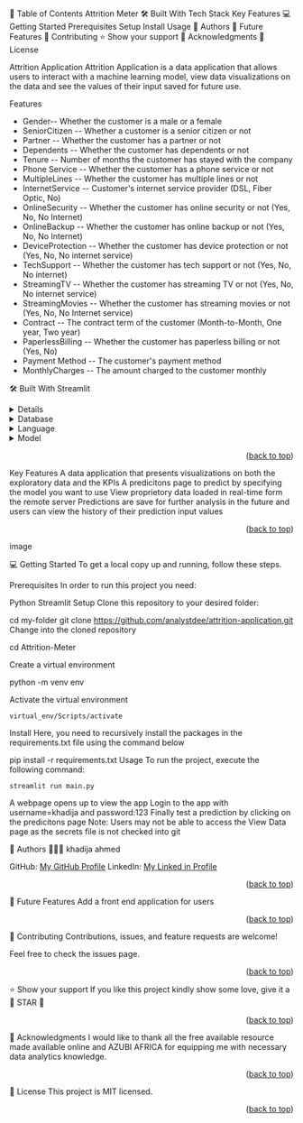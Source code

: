 
📗 Table of Contents
Attrition Meter
🛠 Built With
Tech Stack
Key Features
💻 Getting Started
Prerequisites
Setup
Install
Usage
👥 Authors
🔭 Future Features
🤝 Contributing
⭐️ Show your support
🙏 Acknowledgments
📝 License
<!-- PROJECT DESCRIPTION -->
Attrition Application <a name="about-project">
Attrition Application is a data application that allows users to interact with a machine learning model, view data visualizations on the data and see the values of their input saved for future use.

Features
- Gender-- Whether the customer is a male or a female
- SeniorCitizen -- Whether a customer is a senior citizen or not
- Partner -- Whether the customer has a partner or not
- Dependents -- Whether the customer has dependents or not
- Tenure -- Number of months the customer has stayed with the company
- Phone Service -- Whether the customer has a phone service or not
- MultipleLines -- Whether the customer has multiple lines or not
- InternetService -- Customer's internet service provider (DSL, Fiber Optic, No)
- OnlineSecurity -- Whether the customer has online security or not (Yes, No, No Internet)
- OnlineBackup -- Whether the customer has online backup or not (Yes, No, No Internet)
- DeviceProtection -- Whether the customer has device protection or not (Yes, No, No internet service)
- TechSupport -- Whether the customer has tech support or not (Yes, No, No internet)
- StreamingTV -- Whether the customer has streaming TV or not (Yes, No, No internet service)
- StreamingMovies -- Whether the customer has streaming movies or not (Yes, No, No Internet service)
- Contract -- The contract term of the customer (Month-to-Month, One year, Two year)
- PaperlessBilling -- Whether the customer has paperless billing or not (Yes, No)
- Payment Method -- The customer's payment method
- MonthlyCharges -- The amount charged to the customer monthly

🛠 Built With <a name="built-with">
Streamlit <a name="streamlit">
<details> <summary>GUI</summary>

<ul> <li><a href="">Streamlit</a></li> </ul>
</details>

<details> <summary>Database</summary>

<ul> <li><a href="">Microsoft SQL Server</a></li> </ul>
</details>

<details> <summary>Language</summary>

<ul> <li><a href="">Python</a></li> </ul>
</details>

<details> <summary>Model</summary>

<ul> <li><a href="">Sklearn</a></li> </ul>
</details>

<p align="right">(<a href="#readme-top">back to top</a>)</p> <!-- Features -->
Key Features <a name="key-features">
A data application that presents visualizations on both the exploratory data and the KPIs
A predicitons page to predict by specifying the model you want to use
View proprietory data loaded in real-time form the remote server
Predictions are save for further analysis in the future and users can view the history of their prediction input values
<p align="right">(<a href="#readme-top">back to top</a>)</p>
image

<!-- GETTING STARTED -->
💻 Getting Started <a name="getting-started">
To get a local copy up and running, follow these steps.

Prerequisites
In order to run this project you need:

Python
Streamlit
Setup
Clone this repository to your desired folder:

  cd my-folder
  git clone https://github.com/analystdee/attrition-application.git
Change into the cloned repository

  cd Attrition-Meter
  
Create a virtual environment


python -m venv env

Activate the virtual environment

    virtual_env/Scripts/activate
Install
Here, you need to recursively install the packages in the requirements.txt file using the command below

   pip install -r requirements.txt
Usage
To run the project, execute the following command:

    streamlit run main.py

A webpage opens up to view the app
Login to the app with username=khadija and password:123
Finally test a prediction by clicking on the predicitons page
Note: Users may not be able to access the View Data page as the secrets file is not checked into git
<!-- AUTHORS -->
👥 Authors <a name="authors">
🕵🏽‍♀️ khadija ahmed

GitHub: [My GitHub Profile](https://github.com/analystdee)
LinkedIn: [My Linked in Profile](www.linkedin.com/in/khadija-abdallah)
<p align="right">(<a href="#readme-top">back to top</a>)</p> <!-- FUTURE FEATURES -->
🔭 Future Features <a name="future-features">
Add a front end application for users
<p align="right">(<a href="#readme-top">back to top</a>)</p> <!-- CONTRIBUTING -->
🤝 Contributing <a name="contributing">
Contributions, issues, and feature requests are welcome!

Feel free to check the issues page.

<p align="right">(<a href="#readme-top">back to top</a>)</p> <!-- SUPPORT -->
⭐️ Show your support <a name="support">
If you like this project kindly show some love, give it a 🌟 STAR 🌟

<p align="right">(<a href="#readme-top">back to top</a>)</p> <!-- ACKNOWLEDGEMENTS -->
🙏 Acknowledgments <a name="acknowledgements">
I would like to thank all the free available resource made available online and AZUBI AFRICA for equipping me 
with necessary data analytics knowledge.

<p align="right">(<a href="#readme-top">back to top</a>)</p> <!-- LICENSE -->
📝 License <a name="license">
This project is MIT licensed.

<p align="right">(<a href="#readme-top">back to top</a>)</p>